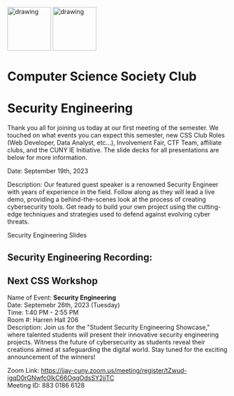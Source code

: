 


<!-- # First General Meeting -->

<img src="https://i.imgur.com/JybZuXd.png" alt="drawing" width="100"/> <img src="https://i.imgur.com/Bzkqs5I.png" alt="drawing" width="100"/>

# Computer Science Society Club

# Security Engineering

Thank you all for joining us today at our first meeting of the semester. We touched on what events you can expect this semester, new CSS Club Roles (Web Developer, Data Analyst, etc...), Involvement Fair, CTF Team, affiliate clubs, and the CUNY IE Initiative. The slide decks for all presentations are below for more information.

Date: September 19th, 2023 <br>

Description: Our featured guest speaker is a renowned Security Engineer with years of experience in the field. Follow along as they will lead a live demo, providing a behind-the-scenes look at the process of creating cybersecurity tools. Get ready to build your own project using the cutting-edge techniques and strategies used to defend against evolving cyber threats. <br> 

Security Engineering Slides <br>

Security Engineering Recording: <br>
---

## Next CSS Workshop
<p>Name of Event: <b> Security Engineering </b> <br> Date: Septemebr 26th, 2023 (Tuesday) <br> 
Time: 1:40 PM - 2:55 PM <br> 
Room #: Harren Hall 206  <br>
Description: Join us for the "Student Security Engineering Showcase," where talented students will present their innovative security engineering projects. Witness the future of cybersecurity as students reveal their creations aimed at safeguarding the digital world. Stay tuned for the exciting announcement of the winners! <br>
  
Zoom Link: https://jjay-cuny.zoom.us/meeting/register/tZwud-igqD0rGNwfc0lkC66OqgOdsSY2jjTC <br> 
Meeting ID:  883 0186 6128 <br> </p>
